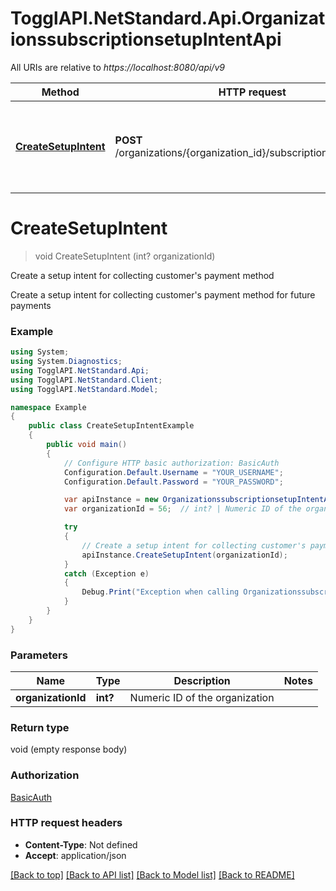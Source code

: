 # TogglAPI.NetStandard.Api.OrganizationssubscriptionsetupIntentApi

All URIs are relative to *https://localhost:8080/api/v9*

Method | HTTP request | Description
------------- | ------------- | -------------
[**CreateSetupIntent**](OrganizationssubscriptionsetupIntentApi.md#createsetupintent) | **POST** /organizations/{organization_id}/subscription/setup_intent | Create a setup intent for collecting customer&#39;s payment method


<a name="createsetupintent"></a>
# **CreateSetupIntent**
> void CreateSetupIntent (int? organizationId)

Create a setup intent for collecting customer's payment method

Create a setup intent for collecting customer's payment method for future payments

### Example
```csharp
using System;
using System.Diagnostics;
using TogglAPI.NetStandard.Api;
using TogglAPI.NetStandard.Client;
using TogglAPI.NetStandard.Model;

namespace Example
{
    public class CreateSetupIntentExample
    {
        public void main()
        {
            // Configure HTTP basic authorization: BasicAuth
            Configuration.Default.Username = "YOUR_USERNAME";
            Configuration.Default.Password = "YOUR_PASSWORD";

            var apiInstance = new OrganizationssubscriptionsetupIntentApi();
            var organizationId = 56;  // int? | Numeric ID of the organization

            try
            {
                // Create a setup intent for collecting customer's payment method
                apiInstance.CreateSetupIntent(organizationId);
            }
            catch (Exception e)
            {
                Debug.Print("Exception when calling OrganizationssubscriptionsetupIntentApi.CreateSetupIntent: " + e.Message );
            }
        }
    }
}
```

### Parameters

Name | Type | Description  | Notes
------------- | ------------- | ------------- | -------------
 **organizationId** | **int?**| Numeric ID of the organization | 

### Return type

void (empty response body)

### Authorization

[BasicAuth](../README.md#BasicAuth)

### HTTP request headers

 - **Content-Type**: Not defined
 - **Accept**: application/json

[[Back to top]](#) [[Back to API list]](../README.md#documentation-for-api-endpoints) [[Back to Model list]](../README.md#documentation-for-models) [[Back to README]](../README.md)

